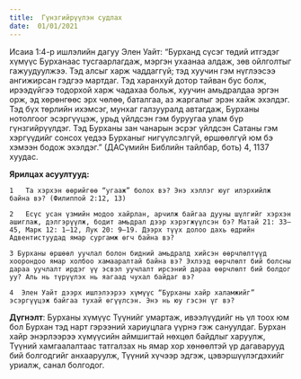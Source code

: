 ```yaml
---
title:  Гүнзгийрүүлэн судлах
date:  01/01/2021
---
```


Исаиа 1:4-р ишлэлийн дагуу Элен Уайт: “Бурханд сүсэг төдий итгэдэг хүмүүс Бурханаас тусгаарлагдаж, мэргэн ухаанаа алдаж, зөв ойлголтыг гажуудуулжээ. Тэд алсыг харж чаддаггүй; тэд хуучин гэм нүглээсээ ангижирсан гэдгээ мартдаг. Тэд харанхуй дотор тайван бус болж, ирээдүйгээ тодорхой харж чадахаа больж, хуучин амьдралдаа эргэн орж, эд хөрөнгөөс эрх чөлөө, баталгаа, аз жаргалыг эрэн хайж эхэлдэг. Тэд бүх төрлийн ихэмсэг, мунхаг галзууралд автагдаж, Бурханы нотолгоог эсэргүүцэж, урьд үйлдсэн гэм буруугаа улам бүр гүнзгийрүүлдэг. Тэд Бурханы зан чанарын эсрэг үйлдсэн Сатаны гэм хэргүүдийг сонсох үедээ Бурханыг нигүүлсэлгүй, өршөөлгүй юм бэ хэмээн бодож эхэлдэг.” (ДАСүмийн Библийн тайлбар, боть) 4, 1137 хуудас.

**Ярилцах асуултууд:**

`1   Та хэрхэн өөрийгөө “угааж” болох вэ? Энэ хэллэг юуг илэрхийлж байна вэ? (Филиппой 2:12, 13)`

`2   Есүс усан үзмийн модоо хайрлан, арчилж байгаа дууны шүлгийг хэрхэн ашиглаж, дэлгэрүүлж, бодит амьдрал дээр хэрэгжүүлсэн бэ? Матай 21: 33–45, Марк 12: 1–12, Лук 20: 9–19. Дээрх түүх долоо дахь өдрийн Адвентистуудад ямар сургамж өгч байна вэ?`

`3 Бурханы өршөөл уучлал болон бидний амьдралд хийсэн өөрчлөлтүүд хоорондоо ямар холбоо хамааралтай байна вэ? Эхлээд өөрчлөлт бий болсны дараа уучлалт ирдэг үү эсвэл уучлалт ирсэний дараа өөрчлөлт бий болдог уу? Аль нь түрүүлэх нь яагаад чухал байдаг вэ?`

`4  Элен Уайт дээрх ишлэлээрээ хүмүүс “Бурханы хайр халамжийг” эсэргүүцэж байгаа тухай өгүүлсэн. Энэ нь юу гэсэн үг вэ?`

**Дүгнэлт**: Бурханы хүмүүс Түүнийг умартаж, ивээлүүдийг нь үл тоох юм бол Бурхан тэд нарт гэрээний хариуцлага үүрнэ гэж сануулдаг. Бурхан хайр энэрлээрээ хүмүүсийн аймшигтай нөхцөл байдлыг харуулж, Түүний хамгаалалтаас татгалзах нь ямар хор хөнөөлтэй үр дагаварууд бий болгодгийг анхааруулж, Түүний хүчээр эдгэж, цэвэршүүлэгдэхийг уриалж, санал болгодог.